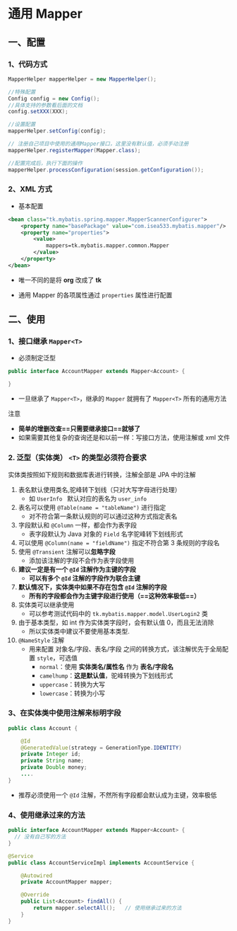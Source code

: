 # 通用 Mapper



## 一、配置

### 1、代码方式

```java
MapperHelper mapperHelper = new MapperHelper();

//特殊配置
Config config = new Config();
//具体支持的参数看后面的文档
config.setXXX(XXX);

//设置配置
mapperHelper.setConfig(config);

// 注册自己项目中使用的通用Mapper接口，这里没有默认值，必须手动注册
mapperHelper.registerMapper(Mapper.class);

//配置完成后，执行下面的操作
mapperHelper.processConfiguration(session.getConfiguration());
```



### 2、XML 方式

* 基本配置

```xml
<bean class="tk.mybatis.spring.mapper.MapperScannerConfigurer">
    <property name="basePackage" value="com.isea533.mybatis.mapper"/>
    <property name="properties">
        <value>
            mappers=tk.mybatis.mapper.common.Mapper
        </value>
    </property>
</bean>
```

* 唯一不同的是将 **org** 改成了 **tk**

* 通用 Mapper 的各项属性通过 `properties` 属性进行配置



## 二、使用

### 1、接口继承 `Mapper<T>`

* 必须制定泛型

```java
public interface AccountMapper extends Mapper<Account> {

}
```

* 一旦继承了 `Mapper<T>`，继承的 `Mapper` 就拥有了 `Mapper<T>` 所有的通用方法

注意

* **简单的增删改查==只需要继承接口==就够了**
* 如果需要其他复杂的查询还是和以前一样：写接口方法，使用注解或 xml 文件



### 2. 泛型（实体类） `<T>` 的类型必须符合要求

实体类按照如下规则和数据库表进行转换，注解全部是 JPA 中的注解

1. 表名默认使用类名,驼峰转下划线（只对大写字母进行处理）
    * 如 `UserInfo ` 默认对应的表名为 `user_info`
2. 表名可以使用 `@Table(name = "tableName")` 进行指定
    * 对不符合第一条默认规则的可以通过这种方式指定表名
3. 字段默认和 `@Column` 一样，都会作为表字段
    * 表字段默认为 Java 对象的 `Field` 名字驼峰转下划线形式
4. 可以使用 `@Column(name = "fieldName")` 指定不符合第 3 条规则的字段名
5. 使用 `@Transient` 注解可以**忽略字段**
    * 添加该注解的字段不会作为表字段使用
6. **建议一定是有一个 `@Id` 注解作为主键的字段**
    * **可以有多个 `@Id` 注解的字段作为联合主键**
7. **默认情况下，实体类中如果不存在包含 `@Id` 注解的字段**
    * **所有的字段都会作为主键字段进行使用（==这种效率极低==）**
8. 实体类可以继承使用
    * 可以参考测试代码中的 `tk.mybatis.mapper.model.UserLogin2` 类
9. 由于基本类型，如 int 作为实体类字段时，会有默认值 0，而且无法消除
    * 所以实体类中建议不要使用基本类型.
10. `@NameStyle` 注解
    * 用来配置 对象名/字段、表名/字段 之间的转换方式，该注解优先于全局配置 `style`，可选值
        * `normal`：使用 **实体类名/属性名** 作为 **表名/字段名**
        * `camelhump`：**这是默认值**，驼峰转换为下划线形式
        * `uppercase`：转换为大写
        * `lowercase`：转换为小写



### 3、在实体类中使用注解来标明字段

```java
public class Account {

    @Id
    @GeneratedValue(strategy = GenerationType.IDENTITY)
    private Integer id;
    private String name;
    private Double money;
    ....
}
```

* 推荐必须使用一个 `@Id` 注解，不然所有字段都会默认成为主键，效率极低



### 4、使用继承过来的方法

```java
public interface AccountMapper extends Mapper<Account> {
  // 没有自己写的方法
}

@Service
public class AccountServiceImpl implements AccountService {

    @Autowired
    private AccountMapper mapper;

    @Override
    public List<Account> findAll() {
        return mapper.selectAll();   // 使用继承过来的方法
    }
}
```



























